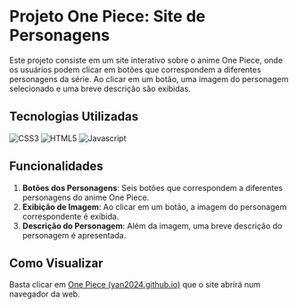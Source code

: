 # Projeto One Piece: Site de Personagens

Este projeto consiste em um site interativo sobre o anime One Piece, onde os usuários podem clicar em botões que correspondem a diferentes personagens da série. Ao clicar em um botão, uma imagem do personagem selecionado e uma breve descrição são exibidas.

## Tecnologias Utilizadas

![CSS3](https://img.shields.io/badge/CSS3-fff?style=for-the-badge&logo=css3&logoColor=264CE4)
![HTML5](https://img.shields.io/badge/HTML5-fff?style=for-the-badge&logo=html5)
![Javascript](https://img.shields.io/badge/javascript-fff?style=for-the-badge&logo=javascript)

## Funcionalidades

1. **Botões dos Personagens**: Seis botões que correspondem a diferentes personagens do anime One Piece.
2. **Exibição de Imagem**: Ao clicar em um botão, a imagem do personagem correspondente é exibida.
3. **Descrição do Personagem**: Além da imagem, uma breve descrição do personagem é apresentada.

## Como Visualizar

Basta clicar em [One Piece (yan2024.github.io)](https://yan2024.github.io/one-piece/) que o site abrirá num navegador da web.

